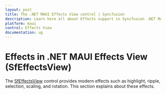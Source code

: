 ```yaml
---
layout: post
title: The .NET MAUI Effects View control | Syncfusion
description: Learn here all about Effects support in Syncfusion .NET MAUI Effects View (SfEffectsView) control and more.
platform: maui
control: Effects View
documentation: ug
---
```


# Effects in .NET MAUI Effects View (SfEffectsView)

The [SfEffectsView](https://help.syncfusion.com/cr/maui/Syncfusion.Maui.Core.SfEffectsView.html) control provides modern effects such as highlight, ripple, selection, scaling, and rotation. This section explains about these effects.